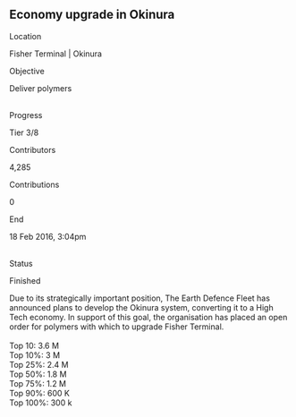## Economy upgrade in Okinura

Location

Fisher Terminal \| Okinura

Objective

Deliver polymers

\
Progress

Tier 3/8

Contributors

4,285

Contributions

0

End

18 Feb 2016, 3:04pm

\
Status

Finished

Due to its strategically important position, The Earth Defence Fleet has
announced plans to develop the Okinura system, converting it to a High
Tech economy. In support of this goal, the organisation has placed an
open order for polymers with which to upgrade Fisher Terminal.\
\
Top 10: 3.6 M\
Top 10%: 3 M\
Top 25%: 2.4 M\
Top 50%: 1.8 M\
Top 75%: 1.2 M\
Top 90%: 600 K\
Top 100%: 300 k
